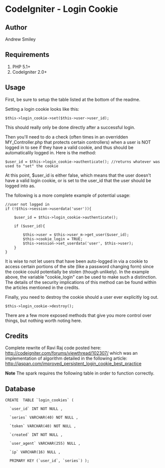 CodeIgniter - Login Cookie
================

Author
----------------
Andrew Smiley <jayalfredprufrock>


Requirements
----------------

1. PHP 5.1+
2. CodeIgniter 2.0+


Usage
----------------

First, be sure to setup the table listed at the bottom of the readme.

Setting a login cookie looks like this:

	$this->login_cookie->set($this->user->user_id);

This should really only be done directly after a successful login. 


Then you'll need to do a check (often times in an overridden MY_Controller.php that protects certain controllers)
when a user is NOT logged in to see if they have a valid cookie, and thus should be automaticalily logged in.
Here is the method:

	$user_id = $this->login_cookie->authenticate(); //returns whatever was used to "set" the cookie
			
At this point, $user_id is either false, which means that the user doesn't have a valid login cookie,
or is set to the user_id that the user should be logged into as.			
		
		
The following is a more complete example of potential usage:

	//user not logged in		
	if (!$this->session->userdata('user')){	
	
		$user_id = $this->login_cookie->authenticate();
		
		if ($user_id){
		
			$this->user = $this->user_m->get_user($user_id);
			$this->cookie_login = TRUE;
			$this->session->set_userdata('user', $this->user);
		}
	}


It is wise to not let users that have been auto-logged in via a cookie to access certain portions of the site
(like a password changing form) since the cookie could potentially be stolen (though unlikely). 
In the example above, the variable "cookie_login" can be used to make such a distinction. The details
of the security implications of this method can be found within the articles mentioned in the credits.


Finally, you need to destroy the cookie should a user ever explicitly log out.

	$this->login_cookie->destroy();



There are a few more exposed methods that give you more control over things, but nothing worth noting here.


Credits
----------------
Complete rewrite of Ravi Raj code posted here: http://codeigniter.com/forums/viewthread/102307/
which was an implementation of algorithm detailed in the following article: http://jaspan.com/improved_persistent_login_cookie_best_practice


**Note** 
The spark requires the following table in order to function correctly.

Database
----------------

	CREATE  TABLE `login_cookies` (
	
	  `user_id` INT NOT NULL ,
	
	  `series` VARCHAR(40) NOT NULL ,
	
	  `token` VARCHAR(40) NOT NULL ,
	
	  `created` INT NOT NULL ,
	
	  `user_agent` VARCHAR(255) NULL ,
	
	  `ip` VARCHAR(16) NULL ,
	
	  PRIMARY KEY (`user_id`, `series`) );

